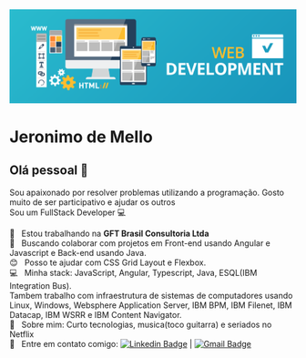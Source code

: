 <img width="auto" src="https://github.com/Jere201086/Jere201086/blob/master/banner-web-development.png">


# Jeronimo de Mello

## Olá pessoal 👋
Sou apaixonado por resolver problemas utilizando a programação. Gosto muito de ser participativo e ajudar os outros
 <br/>Sou um FullStack Developer :computer:

 :bank:  &nbsp; Estou trabalhando na **GFT Brasil Consultoria Ltda**
 <br/> :bicyclist: &nbsp; Buscando colaborar com projetos em Front-end usando Angular e Javascript e Back-end usando Java.
 <br/> :blush: &nbsp; Posso te ajudar com CSS Grid Layout e Flexbox.
 <br/> :computer: &nbsp; Minha stack: JavaScript, Angular, Typescript, Java, ESQL(IBM Integration Bus).
 <br/> Tambem trabalho com infraestrutura de sistemas de computadores usando Linux, Windows, Websphere Application Server, IBM BPM, IBM Filenet, IBM Datacap, IBM WSRR e IBM Content Navigator. 
 <br/> 💬  &nbsp; Sobre mim: Curto tecnologias, musica(toco guitarra) e seriados no Netflix
 <br/> :email: &nbsp; Entre em contato comigo: [![Linkedin Badge](https://img.shields.io/badge/-Jeronimo%20de%20Mello-blue?style=flat-square&logo=Linkedin&logoColor=white&link=https://www.linkedin.com/in/jeronimo-de-mello-393804124/)](https://www.linkedin.com/in/jeronimo-de-mello-393804124/) 
| 
[![Gmail Badge](https://img.shields.io/badge/-jeronimolider%40gmail.com-c14438?style=flat-square&logo=Gmail&logoColor=white&link=mailto:tgmarinho@gmail.com)](mailto:jeronimolider@gmail.com)
